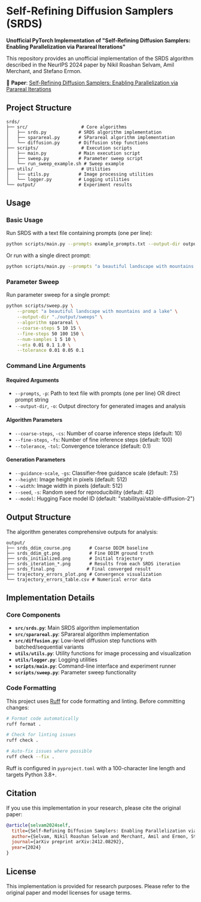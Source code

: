 # Self-Refining Diffusion Samplers (SRDS)

**Unofficial PyTorch Implementation of "Self-Refining Diffusion Samplers: Enabling Parallelization via Parareal Iterations"**

This repository provides an unofficial implementation of the SRDS algorithm described in the NeurIPS 2024 paper by Nikil Roashan Selvam, Amil Merchant, and Stefano Ermon.

📄 **Paper**: [Self-Refining Diffusion Samplers: Enabling Parallelization via Parareal Iterations](https://arxiv.org/abs/2412.08292)

## Project Structure

```
srds/
├── src/                    # Core algorithms
│   ├── srds.py            # SRDS algorithm implementation
│   ├── sparareal.py       # SParareal algorithm implementation
│   └── diffusion.py       # Diffusion step functions
├── scripts/                # Execution scripts
│   ├── main.py            # Main execution script
│   ├── sweep.py           # Parameter sweep script
│   └── run_sweep_example.sh # Sweep example
├── utils/                  # Utilities
│   ├── utils.py           # Image processing utilities
│   └── logger.py          # Logging utilities
└── output/                # Experiment results
```

## Usage

### Basic Usage

Run SRDS with a text file containing prompts (one per line):

```bash
python scripts/main.py --prompts example_prompts.txt --output-dir output/my_experiment
```

Or run with a single direct prompt:

```bash
python scripts/main.py --prompts "a beautiful landscape with mountains and a lake" --output-dir output/single_test
```

### Parameter Sweep

Run parameter sweep for a single prompt:

```bash
python scripts/sweep.py \
    --prompt "a beautiful landscape with mountains and a lake" \
    --output-dir "./output/sweeps" \
    --algorithm sparareal \
    --coarse-steps 5 10 15 \
    --fine-steps 50 100 150 \
    --num-samples 1 5 10 \
    --eta 0.01 0.1 1.0 \
    --tolerance 0.01 0.05 0.1
```

### Command Line Arguments

#### Required Arguments
- `--prompts`, `-p`: Path to text file with prompts (one per line) OR direct prompt string
- `--output-dir`, `-o`: Output directory for generated images and analysis

#### Algorithm Parameters
- `--coarse-steps`, `-cs`: Number of coarse inference steps (default: 10)
- `--fine-steps`, `-fs`: Number of fine inference steps (default: 100)
- `--tolerance`, `-tol`: Convergence tolerance (default: 0.1)

#### Generation Parameters  
- `--guidance-scale`, `-gs`: Classifier-free guidance scale (default: 7.5)
- `--height`: Image height in pixels (default: 512)
- `--width`: Image width in pixels (default: 512)
- `--seed`, `-s`: Random seed for reproducibility (default: 42)
- `--model`: Hugging Face model ID (default: "stabilityai/stable-diffusion-2")

## Output Structure

The algorithm generates comprehensive outputs for analysis:

```
output/
├── srds_ddim_course.png       # Coarse DDIM baseline
├── srds_ddim_gt.png           # Fine DDIM ground truth  
├── srds_initialized.png       # Initial trajectory
├── srds_iteration_*.png       # Results from each SRDS iteration
├── srds_final.png            # Final converged result
├── trajectory_errors_plot.png # Convergence visualization
└── trajectory_errors_table.csv # Numerical error data
```

## Implementation Details

### Core Components

- **`src/srds.py`**: Main SRDS algorithm implementation
- **`src/sparareal.py`**: SParareal algorithm implementation
- **`src/diffusion.py`**: Low-level diffusion step functions with batched/sequential variants
- **`utils/utils.py`**: Utility functions for image processing and visualization
- **`utils/logger.py`**: Logging utilities
- **`scripts/main.py`**: Command-line interface and experiment runner
- **`scripts/sweep.py`**: Parameter sweep functionality

### Code Formatting

This project uses [Ruff](https://docs.astral.sh/ruff/) for code formatting and linting. Before committing changes:

```bash
# Format code automatically
ruff format .

# Check for linting issues
ruff check .

# Auto-fix issues where possible
ruff check --fix .
```

Ruff is configured in `pyproject.toml` with a 100-character line length and targets Python 3.8+.

## Citation

If you use this implementation in your research, please cite the original paper:

```bibtex
@article{selvam2024self,
  title={Self-Refining Diffusion Samplers: Enabling Parallelization via Parareal Iterations},
  author={Selvam, Nikil Roashan Selvam and Merchant, Amil and Ermon, Stefano},
  journal={arXiv preprint arXiv:2412.08292},
  year={2024}
}
```

## License

This implementation is provided for research purposes. Please refer to the original paper and model licenses for usage terms.
